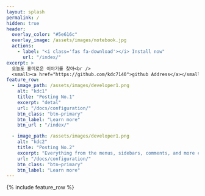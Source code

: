 ```yaml
---
layout: splash
permalink: /
hidden: true
header:
  overlay_color: "#5e616c"
  overlay_image: /assets/images/notebook.jpg
  actions:
    - label: "<i class='fas fa-download'></i> Install now"
      url: "/index/"
excerpt: >
  오늘도 흥미로운 이야기를 찾아<br />
  <small><a href="https://github.com/kdc7140">github Address</a></small>
feature_row:
  - image_path: /assets/images/developer1.png
    alt: "kdc1"
    title: "Posting No.1"
    excerpt: "detal"
    url: "/docs/configuration/"
    btn_class: "btn—primary"
    btn_label: "Learn more"
    btn_url : "/index/"

  - image_path: /assets/images/developer1.png
    alt: "kdc2"
    title: "Posting No.2"
    excerpt: "Everything from the menus, sidebars, comments, and more can be configured or set with YAML Front Matter."
    url: "/docs/configuration/"
    btn_class: "btn—primary"
    btn_label: "Learn more"
---
```

{% include feature_row %}